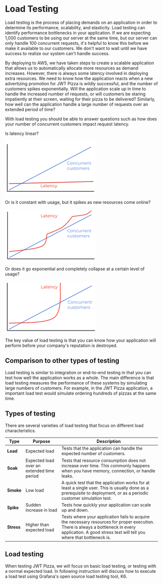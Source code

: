 # Load Testing

Load testing is the process of placing demands on an application in order to determine its performance, scalability, and elasticity. Load testing can identify performance bottlenecks in your application. If we are expecting 1,000 customers to be using our server at the same time, but our server can only handle 100 concurrent requests, it's helpful to know this before we make it available to our customers. We don't want to wait until we have success to realize our system can't handle success.

By deploying to AWS, we have taken steps to create a scalable application that allows us to automatically allocate more resources as demand increases. However, there is always some latency involved in deploying extra resources. We need to know how the application reacts when a new advertizing promotion for JWT Pizza is wildly successful, and the number of customers spikes exponentially. Will the application scale up in time to handle the increased number of requests, or will customers be staring impatiently at their screen, waiting for their pizza to be delivered? Similarly, how well can the application handle a large number of requests over an extended period of time?

With load testing you should be able to answer questions such as how does your number of concurrent customers impact request latency.

Is latency linear?

![alt text](linearScaling.png)

Or is it constant with usage, but it spikes as new resources come online?

![alt text](spikeyScaling.png)

Or does it go exponential and completely collapse at a certain level of usage?

![alt text](exponentialScaling.png)

The key value of load testing is that you can know how your application will perform before your company's reputation is destroyed.

## Comparison to other types of testing

Load testing is similar to integration or end-to-end testing in that you can test how well the application works as a whole. The main difference is that load testing measures the performance of these systems by simulating large numbers of customers. For example, in the JWT Pizza application, a important load test would simulate ordering hundreds of pizzas at the same time.

## Types of testing

There are several varieties of load testing that focus on different load characteristics.

| Type       | Purpose                                    | Description                                                                                                                                                                                               |
| ---------- | ------------------------------------------ | --------------------------------------------------------------------------------------------------------------------------------------------------------------------------------------------------------- |
| **Load**   | Expected load                              | Tests that the application can handle the expected number of customers.                                                                                                                                   |
| **Soak**   | Expected load over an extended time period | Tests that resource consumption does not increase over time. This commonly happens when you have memory, connection, or handle leaks.                                                                     |
| **Smoke**  | Low load                                   | A quick test that the application works for at least a single user. This is usually done as a prerequisite to deployment, or as a periodic customer simulation test.                                      |
| **Spike**  | Sudden increase in load                    | Tests how quickly your application can scale up and down.                                                                                                                                                 |
| **Stress** | Higher than expected load                  | Tests where your application fails to acquire the necessary resources for proper execution. There is always a bottleneck in every application. A good stress test will tell you where that bottleneck is. |

## Load testing

When testing JWT Pizza, we will focus on basic load testing, or testing with a normal expected load. In following instruction will discuss how to execute a load test using Grafana's open source load testing tool, K6.
